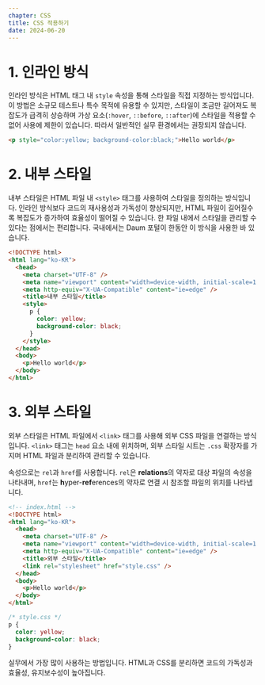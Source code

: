 ```yaml
---
chapter: CSS
title: CSS 적용하기
date: 2024-06-20
---
```


# 1. 인라인 방식

인라인 방식은 HTML 태그 내 `style` 속성을 통해 스타일을 직접 지정하는 방식입니다. 이 방법은 소규모 테스트나 특수 목적에 유용할 수 있지만, 스타일이 조금만 길어져도 복잡도가 급격히 상승하며 가상 요소(`:hover`, `::before`, `::after`)에 스타일을 적용할 수 없어 사용에 제한이 있습니다. 따라서 일반적인 실무 환경에서는 권장되지 않습니다.

```html
<p style="color:yellow; background-color:black;">Hello world</p>
```

# 2. 내부 스타일

내부 스타일은 HTML 파일 내 `<style>` 태그를 사용하여 스타일을 정의하는 방식입니다. 인라인 방식보다 코드의 재사용성과 가독성이 향상되지만, HTML 파일이 길어질수록 복잡도가 증가하여 효율성이 떨어질 수 있습니다. 한 파일 내에서 스타일을 관리할 수 있다는 점에서는 편리합니다. 국내에서는 Daum 포털이 한동안 이 방식을 사용한 바 있습니다.

```html
<!DOCTYPE html>
<html lang="ko-KR">
  <head>
    <meta charset="UTF-8" />
    <meta name="viewport" content="width=device-width, initial-scale=1.0" />
    <meta http-equiv="X-UA-Compatible" content="ie=edge" />
    <title>내부 스타일</title>
    <style>
      p {
        color: yellow;
        background-color: black;
      }
    </style>
  </head>
  <body>
    <p>Hello world</p>
  </body>
</html>
```

# 3. 외부 스타일

외부 스타일은 HTML 파일에서 `<link>` 태그를 사용해 외부 CSS 파일을 연결하는 방식입니다. `<link>` 태그는 `head` 요소 내에 위치하며, 외부 스타일 시트는 `.css` 확장자를 가지며 HTML 파일과 분리하여 관리할 수 있습니다.

속성으로는 `rel`과 `href`를 사용합니다. `rel`은 **relations**의 약자로 대상 파일의 속성을 나타내며, `href`는 **h**yper-**ref**erences의 약자로 연결 시 참조할 파일의 위치를 나타냅니다.

```html
<!-- index.html -->
<!DOCTYPE html>
<html lang="ko-KR">
  <head>
    <meta charset="UTF-8" />
    <meta name="viewport" content="width=device-width, initial-scale=1.0" />
    <meta http-equiv="X-UA-Compatible" content="ie=edge" />
    <title>외부 스타일</title>
    <link rel="stylesheet" href="style.css" />
  </head>
  <body>
    <p>Hello world</p>
  </body>
</html>
```

```css
/* style.css */
p {
  color: yellow;
  background-color: black;
}
```

실무에서 가장 많이 사용하는 방법입니다. HTML과 CSS를 분리하면 코드의 가독성과 효율성, 유지보수성이 높아집니다.
